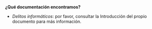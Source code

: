**¿Qué documentación encontramos?**

- *Delitos informáticos*: por favor, consultar la Introducción del propio documento para más información.



